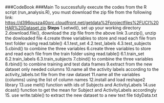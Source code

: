 ###CodeBook
###Main
To successfully execute the codes from the R script (run_analysis.R), you must download the zip file from the following link: https://d396qusza40orc.cloudfront.net/getdata%2Fprojectfiles%2FUCI%20HAR%20Dataset.zip
**Steps**
1.setwd(), set up your working directory
2.download.file(), download the zip file from the above link
3.unzip(), unzip the dowloaded file
4.create three variables to store and read each file from text folder using read.table()
4.1.test_set
4.2.test_labels
4.3.test_subjects
5.cbind() to combine the three variables
6.create three variables to store and read each file from the train folder using read.table()
6.1.train_set
6.2.train_labels
6.3.train_subjects
7.cbind() to combine the three variables
8.rbind() to combine training and test data frames
9.extract from the new dataset only needed columns
10.name all the activity labels according to the activity_labels.txt file from the raw dataset
11.name all the variables (columns) using the list of column names
12.install and load reshape2 library
13.use melt() function with ids of Subjects and ActivityLabels
14.use dcast() function to get the mean for Subject and ActivityLabels accordingly
15. use write.table() to extract the new dataset to a new text file tidyData.txt
